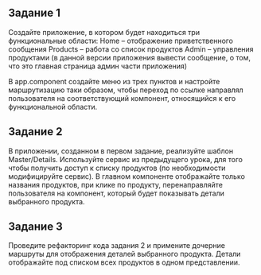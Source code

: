 ## Задание 1

Создайте приложение, в котором будет находиться три функциональные области:
Home – отображение приветственного сообщения
Products – работа со список продуктов
Admin – управления продуктами (в данной версии приложения вывести сообщение, о том, что
это главная страница админ части приложения)

В app.component создайте меню из трех пунктов и настройте маршрутизацию таки образом,
чтобы переход по ссылке направлял пользователя на соответствующий компонент,
относящийся к его функциональной области.

## Задание 2

В приложении, созданном в первом задание, реализуйте шаблон Master/Details. Используйте сервис из предыдущего урока, для того чтобы получить доступ к списку продуктов (по необходимости модифицируйте сервис). 
В главном компоненте отображайте только названия продуктов, 
при клике по продукту, перенаправляйте пользователя на компонент, 
который будет показывать детали выбранного продукта.

## Задание 3

Проведите рефакторинг кода задания 2 и примените дочерние маршруты для отображения
деталей выбранного продукта. Детали отображайте под списком всех продуктов в одном
представлении.